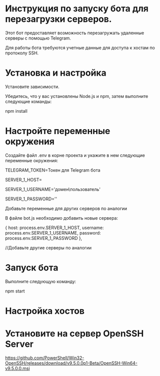 # Инструкция по запуску бота для перезагрузки серверов.
Этот бот предоставляет возможность перезагружать удаленные серверы с помощью Telegram. 

Для работы бота требуются учетные данные для доступа к хостам по протоколу SSH.

# Установка и настройка

Установите зависимости.

Убедитесь, что у вас установлены Node.js и npm, затем выполните следующие команды:

npm install

# Настройте переменные окружения
Создайте файл .env в корне проекта и укажите в нем следующие переменные окружения:

TELEGRAM_TOKEN=Токен для Telegram бота

SERVER_1_HOST=

SERVER_1_USERNAME='домен\пользователь'

SERVER_1_PASSWORD=''

Добавьте переменные для других серверов по аналогии

В файле bot.js необходимо добавить новые сервера:

{ host: process.env.SERVER_1_HOST, username: process.env.SERVER_1_USERNAME, password: process.env.SERVER_1_PASSWORD },

//Добавьте другие серверы по аналогии

# Запуск бота
Выполните следующую команду:

npm start

# Настройка хостов

# Установите на сервер OpenSSH Server 

https://github.com/PowerShell/Win32-OpenSSH/releases/download/v9.5.0.0p1-Beta/OpenSSH-Win64-v9.5.0.0.msi
